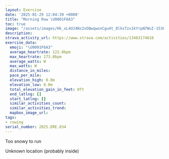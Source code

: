 ```yaml
---
layout: Exercise
date: '2025-01-29 12:04:39 +0000'
title: "Morning Row \U0001F6A3"
toc: true
image: "/assets/images/Hk_xL4UJ4Nz2xOQwqwonCgu4t_8lksTzx1kYrpN7WuI-1536x2048.jpg.jpeg"
description:
strava_activity_url: https://www.strava.com/activities/13483174616
exercise_data:
  emoji: "\U0001F6A3"
  average_heartrate: 122.8bpm
  max_heartrate: 173.0bpm
  average_watts: W
  max_watts: W
  distance_in_miles:
  pace_per_mile:
  elevation_high: 0.0m
  elevation_low: 0.0m
  total_elevation_gain_in_feet: 0ft
  end_latlng: []
  start_latlng: []
  similar_activities_count:
  similar_activities_trend:
  mapbox_image_url:
tags:
- rowing
serial_number: 2025.ERE.034
---
```

Too snowy to run

Unknown location (probably inside)
